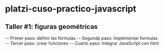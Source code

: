# platzi-cuso-practico-javascript

## Taller #1: figuras geométricas

-- Primer paso: definir las fórmulas
-- Segundp paso: Implementar formulas
-- Tercer paso: crear funciones
-- Cuarto paso: Integrar JavaScript con html